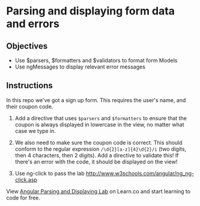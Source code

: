 # Parsing and displaying form data and errors

## Objectives

- Use $parsers, $formatters and $validators to format form Models
- Use ngMessages to display relevant error messages

## Instructions

In this repo we've got a sign up form. This requires the user's name, and their coupon code.

1. Add a directive that uses `$parsers` and `$formatters` to ensure that the coupon is always displayed in lowercase in the view, no matter what case we type in.

2. We also need to make sure the coupon code is correct. This should conform to the regular expression `/\d{2}[a-z]{4}\d{2}/i` (two digits, then 4 characters, then 2 digits). Add a directive to validate this! If there's an error with the code, it should be displayed on the view!
3. Use ng-click to pass the lab http://www.w3schools.com/angular/ng_ng-click.asp 

<p class='util--hide'>View <a href='https://learn.co/lessons/angular-parsers-formatters-validators-lab'>Angular Parsing and Displaying Lab</a> on Learn.co and start learning to code for free.</p>
